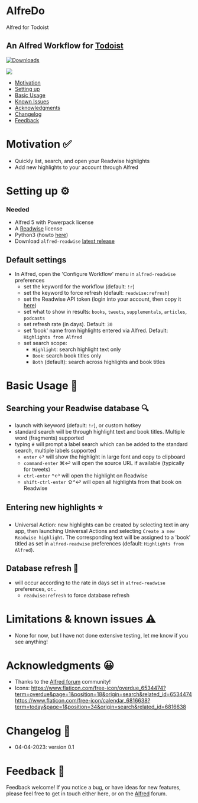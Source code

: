# AlfreDo
 Alfred for Todoist


## An Alfred Workflow for [Todoist](https://todoist.com/)
<a href="https://github.com/giovannicoppola/alfreDO/releases/latest/">
<img alt="Downloads"
src="https://img.shields.io/github/downloads/giovannicoppola/alfreDo/total?color=purple&label=Downloads"><br/>
</a>

![](images/alfreDo.png)

<!-- MarkdownTOC autolink="true" bracket="round" depth="3" autoanchor="true" -->

- [Motivation](#motivation)
- [Setting up](#setting-up)
- [Basic Usage](#usage)
- [Known Issues](#known-issues)
- [Acknowledgments](#acknowledgments)
- [Changelog](#changelog)
- [Feedback](#feedback)

<!-- /MarkdownTOC -->


<h1 id="motivation">Motivation ✅</h1>

- Quickly list, search, and open your Readwise highlights
- Add new highlights to your account through Alfred



<h1 id="setting-up">Setting up ⚙️</h1>

### Needed
- Alfred 5 with Powerpack license
- A [Readwise](https://readwise.io) license
- Python3 (howto [here](https://www.freecodecamp.org/news/python-version-on-mac-update/))
- Download `alfred-readwise` [latest release](https://github.com/giovannicoppola/alfred-readwise/releases/latest)



## Default settings 
- In Alfred, open the 'Configure Workflow' menu in `alfred-readwise` preferences
	- set the keyword for the workflow (default: `!r`)
	- set the keyword to force refresh (default: `readwise:refresh`)
	- set the Readwise API token (login into your account, then copy it [here](https://readwise.io/access_token))
	- set what to show in results: `books`, `tweets`, `supplementals`, `articles`, `podcasts`
	- set refresh rate (in days). Default: `30`
	- set 'book' name from highlights entered via Alfred. Default: `Highlights from Alfred`
	- set search scope:
		- `Highlight`: search highlight text only
		- `Book`: search book titles only
		- `Both` (default): search across highlights and book titles


<h1 id="usage">Basic Usage 📖</h1>

## Searching your Readwise database 🔍
- launch with keyword (default: `!r`), or custom hotkey
- standard search will be through highlight text and book titles. Multiple word (fragments) supported
- typing `#` will prompt a label search which can be added to the standard search, multiple labels supported
	- `enter` ↩️ will show the highlight in large font and copy to clipboard
	- `command-enter` ⌘↩️ will open the source URL if available (typically for tweets)
	- `ctrl-enter` ^↩️ will open the highlight on Readwise
	- `shift-ctrl-enter` ⇧^↩️ will open all highlights from that book on Readwise


## Entering new highlights ⭐
- Universal Action: new highlights can be created by selecting text in any app, then launching Universal Actions and selecting `Create a new Readwise highlight`. The corresponding text will be assigned to a 'book' titled as set in `alfred-readwise` preferences (default: `Highlights from Alfred`).


## Database refresh 🔄
- will occur according to the rate in days set in `alfred-readwise` preferences, or...
	- `readwise:refresh` to force database refresh


<h1 id="known-issues">Limitations & known issues ⚠️</h1>

- None for now, but I have not done extensive testing, let me know if you see anything!



<h1 id="acknowledgments">Acknowledgments 😀</h1>

- Thanks to the [Alfred forum](https://www.alfredforum.com) community!
- Icons: 
	https://www.flaticon.com/free-icon/overdue_6534474?term=overdue&page=1&position=18&origin=search&related_id=6534474
	https://www.flaticon.com/free-icon/calendar_6816638?term=today&page=1&position=34&origin=search&related_id=6816638
	
<h1 id="changelog">Changelog 🧰</h1>

- 04-04-2023: version 0.1


<h1 id="feedback">Feedback 🧐</h1>

Feedback welcome! If you notice a bug, or have ideas for new features, please feel free to get in touch either here, or on the [Alfred](https://www.alfredforum.com) forum. 
